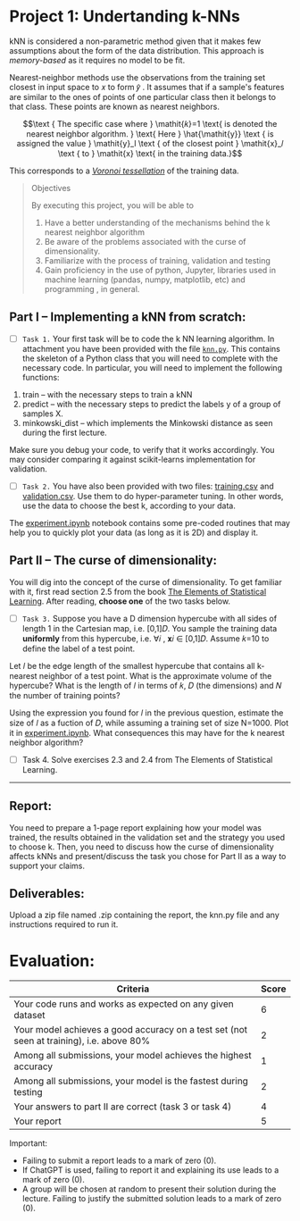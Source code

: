 # Project 1: Undertanding k-NNs

kNN is considered a non-parametric method given that it makes few assumptions about the form of the data distribution. This approach is _memory-based_ as it requires no model to be fit.

Nearest-neighbor methods use the observations from the training set closest in input space to 𝑥 to form 𝑦̂ . It assumes that if a sample's features are similar to the ones of points of one particular class then it belongs to that class. These points are known as nearest neighbors.


```math
\text { The specific case where } \mathit{𝑘}=1 \text{ is denoted the nearest neighbor algorithm. }
\text{ Here } \hat{\mathit{y}} \text { is assigned the value } \mathit{y}_l  \text { of the closest point } \mathit{x}_𝑙 \text { to } \mathit{x} \text{ in the training data.}
```

 This corresponds to a [_Voronoi tessellation_](https://en.wikipedia.org/wiki/Voronoi_diagram) of the training data.

> Objectives
> 
> By executing this project, you will be able to
> 1. Have a better understanding of the mechanisms behind the k nearest neighbor
algorithm
> 2. Be aware of the problems associated with the curse of dimensionality.
> 3. Familiarize with the process of training, validation and testing
> 4. Gain proficiency in the use of python, Jupyter, libraries used in machine learning (pandas, numpy, matplotlib, etc) and programming , in general.

## Part I – Implementing a kNN from scratch:

- [ ] `Task 1.` Your first task will be to code the k NN learning algorithm. In attachment you have been provided with the file [`knn.py`](knn.py). This contains the skeleton of a Python class that you will need to complete with the necessary code. In particular, you will need to implement the following functions:

1. train – with the necessary steps to train a kNN
2. predict – with the necessary steps to predict the labels y of a group of samples X.
3. minkowski_dist – which implements the Minkowski distance as seen during the first lecture.

Make sure you debug your code, to verify that it works accordingly. You may consider comparing it against scikit-learns implementation for validation.

- [ ] `Task 2.` You have also been provided with two files: [training.csv](data/training.csv) and [validation.csv](data/validation.csv). Use them to do hyper-parameter tuning. In other words, use the data to choose the best k, according to your data.

The [experiment.ipynb](experiment.ipynb) notebook contains some pre-coded routines that may help you to quickly plot your data (as long as it is 2D) and display it.

## Part II – The curse of dimensionality:

You will dig into the concept of the curse of dimensionality. To get familiar with it, first read section 2.5 from the book [The Elements of Statistical Learning](https://hastie.su.domains/Papers/ESLII.pdf). After reading, **choose one** of the two tasks below.

- [ ] `Task 3.` Suppose you have a D dimension hypercube with all sides of length 1 in the Cartesian map, i.e. [0,1]𝐷. You sample the training data **uniformly** from this hypercube, i.e. ∀𝑖 , 𝐱𝑖 ∈ [0,1]𝐷. Assume 𝑘=10 to define the label of a test point.

Let 𝑙 be the edge length of the smallest hypercube that contains all k-nearest neighbor of a test point. What is the approximate volume of the hypercube? What is the length of 𝑙 in terms of 𝑘, 𝐷 (the dimensions) and 𝑁 the number of training points?

Using the expression you found for 𝑙 in the previous question, estimate the size of 𝑙 as a fuction of 𝐷, while assuming a training set of size N=1000. Plot it in [experiment.ipynb](experiment.ipynb). What consequences this may have for the k nearest neighbor algorithm?

- [ ] Task 4. Solve exercises 2.3 and 2.4 from The Elements of Statistical Learning.

---

## Report:

You need to prepare a 1-page report explaining how your model was trained, the results obtained in the validation set and the strategy you used to choose k. Then, you need to discuss how the curse of dimensionality affects kNNs and present/discuss the task you chose for Part II as a way to support your claims.

## Deliverables:

Upload a zip file named <group-name>.zip containing the report, the knn.py file and any instructions required to run it.

# Evaluation:

| Criteria | Score |
|-|-|
| Your code runs and works as expected on any given dataset | 6 |
| Your model achieves a good accuracy on a test set (not seen at training), i.e. above 80% | 2 |
| Among all submissions, your model achieves the highest accuracy | 1 | 
| Among all submissions, your model is the fastest during testing | 2 |
| Your answers to part II are correct (task 3 or task 4) | 4 |
| Your report | 5 |


Important:
- Failing to submit a report leads to a mark of zero (0).
- If ChatGPT is used, failing to report it and explaining its use leads to a mark of zero (0).
- A group will be chosen at random to present their solution during the lecture. Failing to justify the submitted solution leads to a mark of zero (0).


